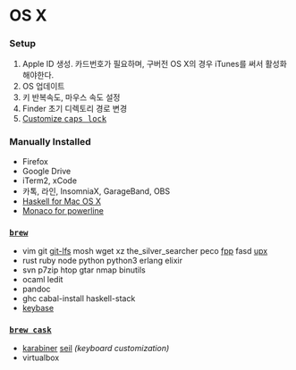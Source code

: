 OS X
========
### Setup
1.  Apple ID 생성. 카드번호가 필요하며, 구버전 OS X의 경우 iTunes를 써서 활성화해야한다.
1.  OS 업데이트
1.  키 반복속도, 마우스 속도 설정
1.  Finder 초기 디렉토리 경로 변경
1.  [Customize <kbd>caps lock</kbd>](https://pqrs.org/osx/karabiner/faq.html.en#capslock)

### Manually Installed
- Firefox
- Google Drive
- iTerm2, xCode
- 카톡, 라인, InsomniaX, GarageBand, OBS
- [Haskell for Mac OS X](https://ghcformacosx.github.io/)
- [Monaco for powerline][monaco]

### [`brew`](http://brew.sh)
- vim git [git-lfs] mosh wget xz the_silver_searcher peco [fpp] fasd [upx]
- rust ruby node python python3 erlang elixir
- svn p7zip htop gtar nmap binutils
- ocaml ledit
- pandoc
- ghc cabal-install haskell-stack
- [keybase]

### [`brew cask`](http://caskroom.io)
- [karabiner][] [seil][] *(keyboard customization)*
- virtualbox

[monaco]: https://gist.github.com/simnalamburt/90965dcb09cec6b82320/raw/58a9f61143273d5226be352d2c29ecf738e5bffd/monaco-powerline.otf
[git-lfs]: https://git-lfs.github.com/
[fpp]: https://facebook.github.io/PathPicker/
[keybase]: https://facebook.github.io/PathPicker/
[karabiner]: https://pqrs.org/osx/karabiner/
[seil]: https://pqrs.org/osx/karabiner/seil.html.en
[upx]: http://upx.sourceforge.net/
